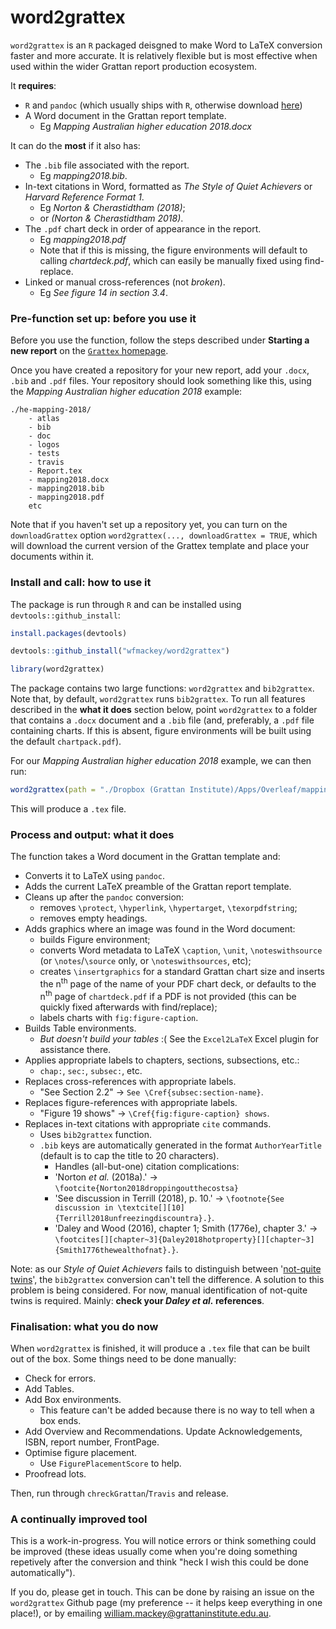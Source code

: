 # word2grattex

`word2grattex` is an `R` packaged deisgned to make Word to LaTeX conversion faster and more accurate. It is relatively flexible but is most effective when used within the wider Grattan report production ecosystem.

It **requires**:

* `R` and `pandoc` (which usually ships with `R`, otherwise download [here](https://pandoc.org/installing.html))
* A Word document in the Grattan report template.
    * Eg _Mapping Australian higher education 2018.docx_


It can do the **most** if it also has:

* The `.bib` file associated with the report.
    - Eg _mapping2018.bib_.
* In-text citations in Word, formatted as _The Style of Quiet Achievers_ or _Harvard Reference Format 1_. 
    - Eg _Norton & Cherastidtham (2018)_;
    - or _(Norton & Cherastidtham 2018)_.
* The `.pdf` chart deck in order of appearance in the report.
    - Eg _mapping2018.pdf_
    - Note that if this is missing, the figure environments will default to calling _chartdeck.pdf_, which can easily be manually fixed using find-replace.
* Linked or manual cross-references (not _broken_).
    - Eg _See figure 14 in section 3.4_.



### Pre-function set up: before you use it
Before you use the function, follow the steps described under **Starting a new report** on the [`Grattex` homepage](https://github.com/HughParsonage/grattex). 

Once you have created a repository for your new report, add your `.docx`, `.bib` and `.pdf` files. Your repository should look something like this, using the _Mapping Australian higher education 2018_ example:

```
./he-mapping-2018/
    - atlas
    - bib
    - doc
    - logos
    - tests
    - travis
    - Report.tex
    - mapping2018.docx
    - mapping2018.bib
    - mapping2018.pdf
    etc

```


Note that if you haven't set up a repository yet, you can turn on the `downloadGrattex` option `word2grattex(..., downloadGrattex = TRUE`, which will download the current version of the Grattex template and place your documents within it.

### Install and call: how to use it
The package is run through `R` and can be installed using `devtools::github_install`:

```R
install.packages(devtools)

devtools::github_install("wfmackey/word2grattex")

library(word2grattex)

```

The package contains two large functions: `word2grattex` and `bib2grattex`. Note that, by default, `word2grattex` runs `bib2grattex`. To run all features described in the **what it does** section below, point `word2grattex` to a folder that contains a `.docx` document and a `.bib` file (and, preferably, a `.pdf` file containing charts. If this is absent, figure environments will be built using the default `chartpack.pdf`).

For our _Mapping Australian higher education 2018_ example, we can then run:

```R
word2grattex(path = "./Dropbox (Grattan Institute)/Apps/Overleaf/mapping2018")

```

This will produce a `.tex` file.



### Process and output: what it does

The function takes a Word document in the Grattan template and: 

* Converts it to LaTeX using `pandoc`.
* Adds the current LaTeX preamble of the Grattan report template.
* Cleans up after the `pandoc` conversion:
    - removes `\protect`, `\hyperlink`, `\hypertarget`, `\texorpdfstring`;
    - removes empty headings.
* Adds graphics where an image was found in the Word document:
    - builds Figure environment;
    - converts Word metadata to LaTeX `\caption`, `\unit`, `\noteswithsource` (or `\notes`/`\source` only, or `\noteswithsources`, etc);
    - creates `\insertgraphics` for a standard Grattan chart size and inserts the n<sup>th</sup> page of the name of your PDF chart deck, or defaults to the n<sup>th</sup> page of `chartdeck.pdf` if a PDF is not provided (this can be quickly fixed afterwards with find/replace);
    - labels charts with `fig:figure-caption`.
* Builds Table environments.
    - _But doesn't build your tables_ :( See the `Excel2LaTeX` Excel plugin for assistance there.
* Applies appropriate labels to chapters, sections, subsections, etc.:
    - `chap:`, `sec:`, `subsec:`, etc.
* Replaces cross-references with appropriate labels.
    - "See Section 2.2" &rarr; `See \Cref{subsec:section-name}`.
* Replaces figure-references with appropriate labels.
    - "Figure 19 shows" &rarr; `\Cref{fig:figure-caption} shows`.
* Replaces in-text citations with appropriate `cite` commands.
    - Uses `bib2grattex` function.
    - `.bib` keys are automatically generated in the format `AuthorYearTitle` (default is to cap the title to 20 characters). 
		- Handles (all-but-one) citation complications:
        - 'Norton _et al._ (2018a).' &rarr; `\footcite{Norton2018droppingoutthecostsa}`
        - 'See discussion in Terrill (2018), p. 10.' &rarr; `\footnote{See discussion in \textcite[][10]{Terrill2018unfreezingdiscountra}.}`. 
        - 'Daley and Wood (2016), chapter 1; Smith (1776e), chapter 3.' &rarr; `\footcites[][chapter~3]{Daley2018hotproperty}[][chapter~3]{Smith1776thewealthofnat}.}`. 


Note: as our _Style of Quiet Achievers_ fails to distinguish between '[not-quite twins](http://blog.apastyle.org/apastyle/2011/10/reference-twins.html)', the `bib2grattex` conversion can't tell the difference. A solution to this problem is being considered. For now, manual identification of not-quite twins is required. Mainly: **check your _Daley et al._ references**.



### Finalisation: what you do now

When `word2grattex` is finished, it will produce a `.tex` file that can be built out of the box. Some things need to be done manually:

* Check for errors.
* Add Tables.
* Add Box environments.
    - This feature can't be added because there is no way to tell when a box ends.
* Add Overview and Recommendations. Update Acknowledgements, ISBN, report number, FrontPage.
* Optimise figure placement. 
    - Use `FigurePlacementScore` to help.
* Proofread lots.

Then, run through `chreckGrattan`/`Travis` and release. 



### A continually improved tool
This is a work-in-progress. You will notice errors or think something could be improved (these ideas usually come when you're doing something repetively after the conversion and think "heck I wish this could be done automatically"). 

If you do, please get in touch. This can be done by raising an issue on the `word2grattex` Github page (my preference -- it helps keep everything in one place!), or by emailing william.mackey@grattaninstitute.edu.au.